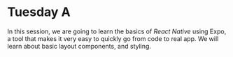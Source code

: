 # Tuesday A

In this session, we are going to learn the basics of *React Native* using Expo, a tool that makes it very easy to quickly go from code to real app. We will learn about basic layout components, and styling.